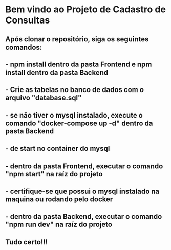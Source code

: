 # Bem vindo ao Projeto de Cadastro de Consultas

## Após clonar o repositório, siga os seguintes comandos:
## - npm install dentro da pasta Frontend e npm install dentro da pasta Backend
## - Crie as tabelas no banco de dados com o arquivo "database.sql"
## - se não tiver o mysql instalado, execute o comando "docker-compose up -d" dentro da pasta Backend
## - de start no container do mysql
## - dentro da pasta Frontend, executar o comando "npm start" na raíz do projeto
## - certifique-se que possui o mysql instalado na maquina ou rodando pelo docker
## - dentro da pasta Backend, executar o comando "npm run dev" na raíz do projeto
## Tudo certo!!!
